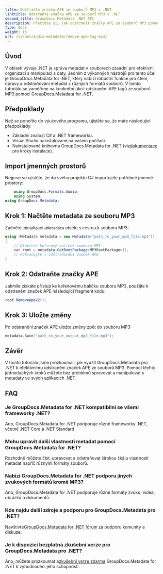```yaml
---
title: Odstraňte značku APE ze souborů MP3 v .NET
linktitle: Odstraňte značku APE ze souborů MP3 v .NET
second_title: GroupDocs.Metadata .NET API
description: Přečtěte si, jak odstranit značky APE ze souborů MP3 pomocí GroupDocs.Metadata for .NET. Spravujte metadata ve svých aplikacích .NET bez námahy.
type: docs
weight: 15
url: /cs/net/audio-metadata/remove-ape-tag-mp3/
---
```

## Úvod
V oblasti vývoje .NET je správa metadat v souborech zásadní pro efektivní organizaci a manipulaci s daty. Jedním z výkonných nástrojů pro tento účel je GroupDocs.Metadata for .NET, který nabízí robustní funkce pro čtení, úpravy a odstraňování metadat z různých formátů souborů. V tomto tutoriálu se zaměříme na konkrétní úkol: odstranění APE tagů ze souborů MP3 pomocí GroupDocs.Metadata for .NET. 
## Předpoklady
Než se ponoříte do výukového programu, ujistěte se, že máte následující předpoklady:
- Základní znalost C# a .NET frameworku.
- Visual Studio nainstalované na vašem počítači.
-  Nainstalovaná knihovna GroupDocs.Metadata for .NET (viz[dokumentace](https://reference.groupdocs.com/metadata/net/) pro kroky instalace).

## Import jmenných prostorů
Nejprve se ujistěte, že do svého projektu C# importujete potřebné jmenné prostory:
```csharp
    using GroupDocs.Formats.Audio;
    using System;
using GroupDocs.Metadata;
```
## Krok 1: Načtěte metadata ze souboru MP3
 Začněte inicializací a`Metadata` objekt s cestou k souboru MP3:
```csharp
using (Metadata metadata = new Metadata("path_to_your_mp3_file.mp3"))
{
    // Otevřete kořenový balíček souboru MP3
    var root = metadata.GetRootPackage<MP3RootPackage>();
    // Pokračujte v odstraňování značek APE
}
```
## Krok 2: Odstraňte značky APE
Jakmile získáte přístup ke kořenovému balíčku souboru MP3, použijte k odstranění značek APE následující fragment kódu:
```csharp
root.RemoveApeV2();
```
## Krok 3: Uložte změny
Po odstranění značek APE uložte změny zpět do souboru MP3:
```csharp
metadata.Save("path_to_your_output_mp3_file.mp3");
```

## Závěr
V tomto tutoriálu jsme prozkoumali, jak využít GroupDocs.Metadata pro .NET k efektivnímu odstranění značek APE ze souborů MP3. Pomocí těchto jednoduchých kroků můžete bez problémů spravovat a manipulovat s metadaty ve svých aplikacích .NET.

## FAQ
### Je GroupDocs.Metadata for .NET kompatibilní se všemi frameworky .NET?
Ano, GroupDocs.Metadata for .NET podporuje různé frameworky .NET, včetně .NET Core a .NET Standard.
### Mohu upravit další vlastnosti metadat pomocí GroupDocs.Metadata for .NET?
Rozhodně můžete číst, upravovat a odstraňovat širokou škálu vlastností metadat napříč různými formáty souborů.
### Nabízí GroupDocs.Metadata for .NET podporu jiných zvukových formátů kromě MP3?
Ano, GroupDocs.Metadata for .NET podporuje různé formáty zvuku, videa, obrázků a dokumentů.
### Kde najdu další zdroje a podporu pro GroupDocs.Metadata pro .NET?
 Navštivte[GroupDocs.Metadata for .NET fórum](https://forum.groupdocs.com/c/metadata/14) za podporu komunity a diskuze.
### Je k dispozici bezplatná zkušební verze pro GroupDocs.Metadata pro .NET?
 Ano, můžete prozkoumat a[zkušební verze zdarma](https://releases.groupdocs.com/) GroupDocs.Metadata for .NET k vyhodnocení jeho schopností.